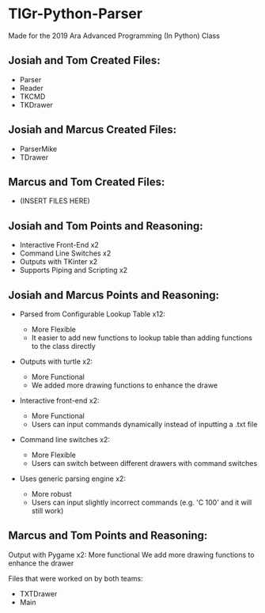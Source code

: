 # TIGr-Python-Parser
Made for the 2019 Ara Advanced Programming (In Python) Class


## Josiah and Tom Created Files:

* Parser
* Reader
* TKCMD
* TKDrawer


## Josiah and Marcus Created Files:

* ParserMike
* TDrawer


## Marcus and Tom Created Files:

* (INSERT FILES HERE)


## Josiah and Tom Points and Reasoning:

* Interactive Front-End x2
* Command Line Switches x2
* Outputs with TKinter x2
* Supports Piping and Scripting x2


## Josiah and Marcus Points and Reasoning:

* Parsed from Configurable Lookup Table x12:
	
	* More Flexible
	* It easier to add new functions to lookup table than adding functions to the class directly
  
* Outputs with turtle x2:

  * More Functional
  * We added more drawing functions to enhance the drawe
  
* Interactive front-end x2:

  * More Functional
  * Users can input commands dynamically instead of inputting a .txt file
  
* Command line switches x2:

  * More Flexible
  * Users can switch between different drawers with command switches
  
* Uses generic parsing engine x2:
  
  * More robust
  * Users can input slightly incorrect commands (e.g. 'C           100' and it will still work)


## Marcus and Tom Points and Reasoning:

Output with Pygame x2:
	More functional
	We add more drawing functions to enhance the drawer


Files that were worked on by both teams:

* TXTDrawer
* Main
